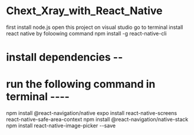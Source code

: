 # Chext_Xray_with_React_Native
first install node.js 
open this project on visual studio
go to terminal 
install react native by foloowing command
npm install -g react-native-cli
# install dependencies --
# run the following command in terminal ----
npm install @react-navigation/native
expo install react-native-screens react-native-safe-area-context
npm install @react-navigation/native-stack
npm install react-native-image-picker --save
